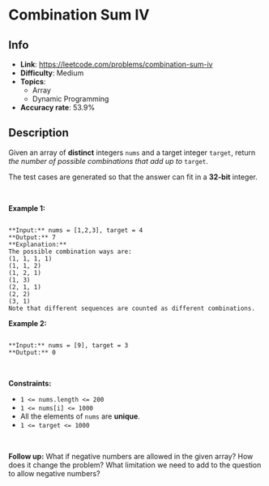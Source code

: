 # Combination Sum IV

## Info  
- **Link**: https://leetcode.com/problems/combination-sum-iv
- **Difficulty**: Medium  
- **Topics**:   
    - Array
    - Dynamic Programming
- **Accuracy rate**: 53.9%  

## Description  
    
Given an array of **distinct** integers `nums` and a target integer `target`, return *the number of possible combinations that add up to* `target`.


The test cases are generated so that the answer can fit in a **32-bit** integer.


 


**Example 1:**



```

**Input:** nums = [1,2,3], target = 4
**Output:** 7
**Explanation:**
The possible combination ways are:
(1, 1, 1, 1)
(1, 1, 2)
(1, 2, 1)
(1, 3)
(2, 1, 1)
(2, 2)
(3, 1)
Note that different sequences are counted as different combinations.

```

**Example 2:**



```

**Input:** nums = [9], target = 3
**Output:** 0

```

 


**Constraints:**


* `1 <= nums.length <= 200`
* `1 <= nums[i] <= 1000`
* All the elements of `nums` are **unique**.
* `1 <= target <= 1000`


 


**Follow up:** What if negative numbers are allowed in the given array? How does it change the problem? What limitation we need to add to the question to allow negative numbers?


  
    